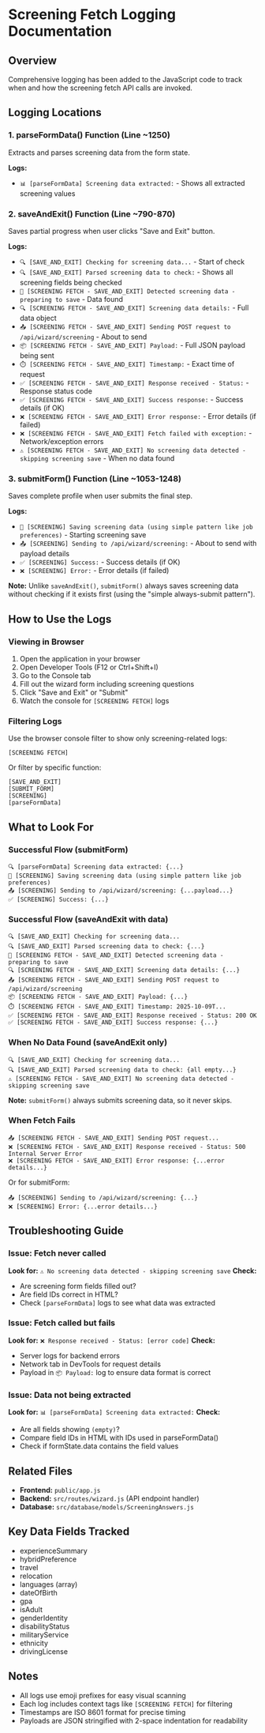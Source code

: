 # Screening Fetch Logging Documentation

## Overview
Comprehensive logging has been added to the JavaScript code to track when and how the screening fetch API calls are invoked.

## Logging Locations

### 1. **parseFormData() Function** (Line ~1250)
Extracts and parses screening data from the form state.

**Logs:**
- `📊 [parseFormData] Screening data extracted:` - Shows all extracted screening values

### 2. **saveAndExit() Function** (Line ~790-870)
Saves partial progress when user clicks "Save and Exit" button.

**Logs:**
- `🔍 [SAVE_AND_EXIT] Checking for screening data...` - Start of check
- `🔍 [SAVE_AND_EXIT] Parsed screening data to check:` - Shows all screening fields being checked
- `📝 [SCREENING FETCH - SAVE_AND_EXIT] Detected screening data - preparing to save` - Data found
- `🔍 [SCREENING FETCH - SAVE_AND_EXIT] Screening data details:` - Full data object
- `📤 [SCREENING FETCH - SAVE_AND_EXIT] Sending POST request to /api/wizard/screening` - About to send
- `📦 [SCREENING FETCH - SAVE_AND_EXIT] Payload:` - Full JSON payload being sent
- `⏱️ [SCREENING FETCH - SAVE_AND_EXIT] Timestamp:` - Exact time of request
- `✅ [SCREENING FETCH - SAVE_AND_EXIT] Response received - Status:` - Response status code
- `✅ [SCREENING FETCH - SAVE_AND_EXIT] Success response:` - Success details (if OK)
- `❌ [SCREENING FETCH - SAVE_AND_EXIT] Error response:` - Error details (if failed)
- `❌ [SCREENING FETCH - SAVE_AND_EXIT] Fetch failed with exception:` - Network/exception errors
- `⚠️ [SCREENING FETCH - SAVE_AND_EXIT] No screening data detected - skipping screening save` - When no data found

### 3. **submitForm() Function** (Line ~1053-1248)
Saves complete profile when user submits the final step.

**Logs:**
- `📝 [SCREENING] Saving screening data (using simple pattern like job preferences)` - Starting screening save
- `📤 [SCREENING] Sending to /api/wizard/screening:` - About to send with payload details
- `✅ [SCREENING] Success:` - Success details (if OK)
- `❌ [SCREENING] Error:` - Error details (if failed)

**Note:** Unlike `saveAndExit()`, `submitForm()` always saves screening data without checking if it exists first (using the "simple always-submit pattern").

## How to Use the Logs

### Viewing in Browser
1. Open the application in your browser
2. Open Developer Tools (F12 or Ctrl+Shift+I)
3. Go to the Console tab
4. Fill out the wizard form including screening questions
5. Click "Save and Exit" or "Submit"
6. Watch the console for `[SCREENING FETCH]` logs

### Filtering Logs
Use the browser console filter to show only screening-related logs:
```
[SCREENING FETCH]
```

Or filter by specific function:
```
[SAVE_AND_EXIT]
[SUBMIT_FORM]
[SCREENING]
[parseFormData]
```

## What to Look For

### Successful Flow (submitForm)
```
🔍 [parseFormData] Screening data extracted: {...}
📝 [SCREENING] Saving screening data (using simple pattern like job preferences)
📤 [SCREENING] Sending to /api/wizard/screening: {...payload...}
✅ [SCREENING] Success: {...}
```

### Successful Flow (saveAndExit with data)
```
🔍 [SAVE_AND_EXIT] Checking for screening data...
🔍 [SAVE_AND_EXIT] Parsed screening data to check: {...}
📝 [SCREENING FETCH - SAVE_AND_EXIT] Detected screening data - preparing to save
🔍 [SCREENING FETCH - SAVE_AND_EXIT] Screening data details: {...}
📤 [SCREENING FETCH - SAVE_AND_EXIT] Sending POST request to /api/wizard/screening
📦 [SCREENING FETCH - SAVE_AND_EXIT] Payload: {...}
⏱️ [SCREENING FETCH - SAVE_AND_EXIT] Timestamp: 2025-10-09T...
✅ [SCREENING FETCH - SAVE_AND_EXIT] Response received - Status: 200 OK
✅ [SCREENING FETCH - SAVE_AND_EXIT] Success response: {...}
```

### When No Data Found (saveAndExit only)
```
🔍 [SAVE_AND_EXIT] Checking for screening data...
🔍 [SAVE_AND_EXIT] Parsed screening data to check: {all empty...}
⚠️ [SCREENING FETCH - SAVE_AND_EXIT] No screening data detected - skipping screening save
```

**Note:** `submitForm()` always submits screening data, so it never skips.

### When Fetch Fails
```
📤 [SCREENING FETCH - SAVE_AND_EXIT] Sending POST request...
❌ [SCREENING FETCH - SAVE_AND_EXIT] Response received - Status: 500 Internal Server Error
❌ [SCREENING FETCH - SAVE_AND_EXIT] Error response: {...error details...}
```
Or for submitForm:
```
📤 [SCREENING] Sending to /api/wizard/screening: {...}
❌ [SCREENING] Error: {...error details...}
```

## Troubleshooting Guide

### Issue: Fetch never called
**Look for:** `⚠️ No screening data detected - skipping screening save`
**Check:**
- Are screening form fields filled out?
- Are field IDs correct in HTML?
- Check `[parseFormData]` logs to see what data was extracted

### Issue: Fetch called but fails
**Look for:** `❌ Response received - Status: [error code]`
**Check:**
- Server logs for backend errors
- Network tab in DevTools for request details
- Payload in `📦 Payload:` log to ensure data format is correct

### Issue: Data not being extracted
**Look for:** `📊 [parseFormData] Screening data extracted:`
**Check:**
- Are all fields showing `(empty)`?
- Compare field IDs in HTML with IDs used in parseFormData()
- Check if formState.data contains the field values

## Related Files
- **Frontend:** `public/app.js`
- **Backend:** `src/routes/wizard.js` (API endpoint handler)
- **Database:** `src/database/models/ScreeningAnswers.js`

## Key Data Fields Tracked
- experienceSummary
- hybridPreference
- travel
- relocation
- languages (array)
- dateOfBirth
- gpa
- isAdult
- genderIdentity
- disabilityStatus
- militaryService
- ethnicity
- drivingLicense

## Notes
- All logs use emoji prefixes for easy visual scanning
- Each log includes context tags like `[SCREENING FETCH]` for filtering
- Timestamps are ISO 8601 format for precise timing
- Payloads are JSON stringified with 2-space indentation for readability
